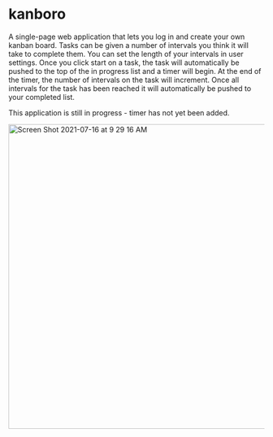 # kanboro

A single-page web application that lets you log in and create your own kanban board. Tasks can be given a number of intervals you think it will take to complete them. You can set the length of your intervals in user settings. Once you click start on a task, the task will automatically be pushed to the top of the in progress list and a timer will begin. At the end of the timer, the number of intervals on the task will increment. Once all intervals for the task has been reached it will automatically be pushed to your completed list.

This application is still in progress - timer has not yet been added.

<img width="600" alt="Screen Shot 2021-07-16 at 9 29 16 AM" src="https://user-images.githubusercontent.com/25832984/125956610-4d62f3b9-04af-4e30-a82d-d5ff830244db.png">
